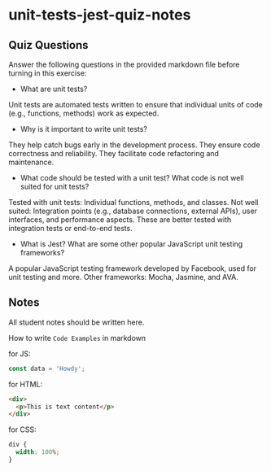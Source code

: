 # unit-tests-jest-quiz-notes

## Quiz Questions

Answer the following questions in the provided markdown file before turning in this exercise:

- What are unit tests?

Unit tests are automated tests written to ensure that individual units of code (e.g., functions, methods) work as expected.

- Why is it important to write unit tests?

They help catch bugs early in the development process.
They ensure code correctness and reliability.
They facilitate code refactoring and maintenance.

- What code should be tested with a unit test? What code is not well suited for unit tests?

Tested with unit tests: Individual functions, methods, and classes.
Not well suited: Integration points (e.g., database connections, external APIs), user interfaces, and performance aspects. These are better tested with integration tests or end-to-end tests.

- What is Jest? What are some other popular JavaScript unit testing frameworks?

A popular JavaScript testing framework developed by Facebook, used for unit testing and more.
Other frameworks: Mocha, Jasmine, and AVA.

## Notes

All student notes should be written here.

How to write `Code Examples` in markdown

for JS:

```js
const data = 'Howdy';
```

for HTML:

```html
<div>
  <p>This is text content</p>
</div>
```

for CSS:

```css
div {
  width: 100%;
}
```

